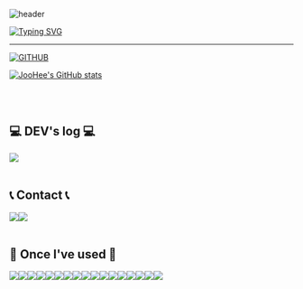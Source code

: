 ![header](https://capsule-render.vercel.app/api?type=waving&color=6994CDEE&text=&animation=twinkling&height=80)

[![Typing SVG](https://readme-typing-svg.demolab.com?font=Alkatra&weight=500&size=45&duration=4000&pause=3&color=6994CDEE&center=false&vCenter=false&multiline=true&repeat=true&width=1000&height=100&lines=Welcome+to+JooHee's+GitHub!👋)](https://git.io/typing-svg)
 
<div align="left">
 
 ---
     
[![GITHUB](https://hits.seeyoufarm.com/api/count/incr/badge.svg?url=https%3A%2F%2Fgithub.com%2Fejoohee0&count_bg=%23F29494&title_bg=%232F2E2E&icon=github.svg&icon_color=%23FFFFFF&title=GITHUB&edge_flat=false)](https://github.com/ejoohee)

[![JooHee's GitHub stats](https://github-readme-stats.vercel.app/api?username=ejoohee&theme=nord&hide_border=true&count_private=true)](https://github.com/ejoohee/github-readme-stats)
 
<br>


<!--[![Solved.ac](http://mazassumnida.wtf/api/v2/generate_badge?boj=joo307)](https://solved.ac/joo307) -->

 <br>

## 💻 DEV's log 💻
<div style="display:flex; flex-direction:row;">
<!--     <a href="https://www.notion.so/aea3ca4ed137434abe65c96427ed25cb"> -->
      <a href="https://pacific-lunch-15a.notion.site/f0e8753ced82440cbfde8cdbad5fde3e?pvs=4">
        <img src="https://img.shields.io/badge/Notion-9999FF?style=for-the-badge&logo=Notion&logoColor=white"> 
    </a>
</div><br>
 
## 📞 Contact 📞
<div style="display:flex; flex-direction:row;">
    <a href="https://www.instagram.com/zuuuu_e/">
        <img src="https://img.shields.io/badge/Instagram-E4405F?style=for-the-badge&logo=Instagram&logoColor=white"> 
    </a>
    <a href="mailto:joo9837hee@gmail.com">
        <img src="https://img.shields.io/badge/Gmail-EA4335?style=for-the-badge&logo=Gmail&logoColor=white"> 
    </a>
</div><br>
    
## 🔨 Once I've used 🔨
<div style="display:flex; flex-direction:row;">
    <img src="https://img.shields.io/badge/java-007396?style=for-the-badge&logo=java&logoColor=white"> 
    <img src="https://img.shields.io/badge/Spring Boot-6DB33F?style=for-the-badge&logo=spring boot&logoColor=white"> 
    <img src="https://img.shields.io/badge/oracle-F80000?style=for-the-badge&logo=oracle&logoColor=white"> 
    <img src="https://img.shields.io/badge/mysql-4479A1?style=for-the-badge&logo=mysql&logoColor=white"> 
    <img src="https://img.shields.io/badge/MariaDB-003545?style=for-the-badge&logo=mariadb&logoColor=white">
    <img src="https://img.shields.io/badge/H2-0174C8?style=for-the-badge&logo=h2-database&logoColor=white">
    <img src="https://img.shields.io/badge/JPA-007396?style=for-the-badge&logo=java&logoColor=white">
    <img src="https://img.shields.io/badge/redis-DC382D.svg?&style=for-the-badge&logo=redis&logoColor=white">
    <br>
<!--     <img src="https://img.shields.io/badge/linux-FCC624?style=for-the-badge&logo=linux&logoColor=black"> 
    <img src="https://img.shields.io/badge/apache tomcat-F8DC75?style=for-the-badge&logo=apachetomcat&logoColor=black">
    <img src="https://img.shields.io/badge/Amazon AWS-232F3E?style=for-the-badge&logo=amazon aws&logoColor=white"> 
    <img src="https://img.shields.io/badge/Amazon EC2-FF9900?style=for-the-badge&logo=amazon ec2&logoColor=white"> 
    <br> -->
    <img src="https://img.shields.io/badge/Vue.js-4FC08D?style=flat-square&logo=vue.js&logoColor=white">
    <img src="https://img.shields.io/badge/html5-E34F26?style=flat-square&logo=html5&logoColor=white"> 
    <img src="https://img.shields.io/badge/css-1572B6?style=flat-square&logo=css3&logoColor=white"> 
    <img src="https://img.shields.io/badge/javascript-F7DF1E?style=flat-square&logo=javascript&logoColor=black"> 
    <img src="https://img.shields.io/badge/bootstrap-7952B3?style=flat-square&logo=bootstrap&logoColor=white">
    <br>
    <img src="https://img.shields.io/badge/jira-0052CC.svg?&style=for-the-badge&logo=jira&logoColor=white">
    <img src="https://img.shields.io/badge/gitlab-FC6D26.svg?&style=for-the-badge&logo=gitlab&logoColor=white">
    <img src="https://img.shields.io/badge/notion-000000.svg?&style=for-the-badge&logo=notion&logoColor=white">
    <img src="https://img.shields.io/badge/mattermost-0058CC.svg?&style=for-the-badge&logo=mattermost&logoColor=white">
</div><br>
</div>

